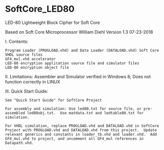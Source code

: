 # SoftCore_LED80
LED-80 Lightweight Block Cipher for Soft Core

Based on Soft Core Microprocessor William Diehl Version 1.3 07-23-2018

I. Contents:

    Program Loader (PROGLOAD.vhd) and Data Loader (DATALOAD.vhd) Soft Core VHDL source files
    GF4_mul.vhd accelerator
    LED-80 encryption application source file and simulator files
    LED-80 encryption object file
    
II. Limitations: Assembler and Simulator verified in Windows 8; Does not function correctly in LINUX

III. Quick Start Guide:

    See "Quick Start Guide" for SoftCore Project
    
    For assembly and simulation: Use led80.txt for source file, or pre-assembled led80obj.txt.  Use matdata.txt and ledtable80.txt for simulation.
    
    For VHDL simulation, replace PROGLOAD.vhd and DATALOAD.vhd in SoftCore Project with PROGLOAD.vhd and DATALOAD.vhd from this project.  Update relevant generics and constants in loader_tb.vhd and loader.vhd.  Add GF4_mul.vhd to project, and uncomment all GF4_mul references in Datapath.vhd.

